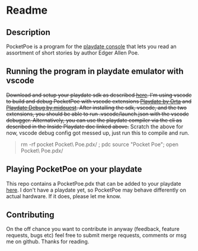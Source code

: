 # Readme

## Description
PocketPoe is a program for the [playdate console](https://play.date) that lets you read an assortment of short stories by author Edger Allen Poe.

## Running the program in playdate emulator with vscode
~~Download and setup your playdate sdk as described [here](https://sdk.play.date/1.11.1/Inside%20Playdate.html#_compiling_a_project).
I'm using vscode to build and debug PocketPoe with vscode extensions [Playdate by Orta](https://github.com/orta/vscode-playdate) and [Playdate Debug by midouest](https://github.com/midouest/vscode-playdate-debug).
After installing the sdk, vscode, and the two extensions, you should be able to run .vscode/launch.json with the vscode debugger. 
Alternatively, you can use the playdate compiler via the cli as described in the Inside Playdate doc linked above.~~ 
Scratch the above for now, vscode debug config got messed up, just run this to compile and run.
> rm -rf pocket Pocket\ Poe.pdx/ ; pdc source "Pocket Poe"; open Pocket\ Poe.pdx/

## Playing PocketPoe on your playdate
This repo contains a PocketPoe.pdx that can be added to your playdate [here](https://play.date/account/sideload/). 
I don't have a playdate yet, so PocketPoe may behave differently on actual hardware. If it does, please let me know.

## Contributing
On the off chance you want to contribute in anyway (feedback, feature requests, bugs etc) feel free to submit merge requests, comments or msg me on github. Thanks for reading.
 
